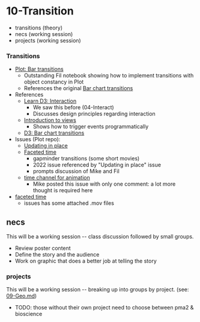 # 10-Transition

* transitions (theory)
* necs (working session)
* projects (working session)

### Transitions

* [Plot: Bar transitions](https://observablehq.com/@observablehq/plot-bar-chart-transitions)
  * Outstanding Fil notebook showing how to implement transitions with object constancy in Plot
  * References the original [Bar chart transitions](https://observablehq.com/@d3/bar-chart-transitions/2)
* References
  * [Learn D3: Interaction](https://observablehq.com/@d3/learn-d3-interaction)
    * We saw this before (04-Interact)
    * Discusses design principles regarding interaction
  * [Introduction to views](https://observablehq.com/@observablehq/views) 
    * Shows how to trigger events programmatically
  * [D3: Bar chart transitions](https://observablehq.com/@d3/bar-chart-transitions/2)
* Issues (Plot repo):
  * [Updating in place](https://github.com/observablehq/plot/issues/1022)
  * [Faceted time](https://github.com/observablehq/plot/pull/1018)
    * gapminder transitions (some short movies)
    * 2022 issue referenced by "Updating in place" issue
    * prompts discussion of Mike and Fil
  * [time channel for animation](https://github.com/observablehq/plot/issues/166)
    * Mike posted this issue with only one comment: a lot more thought is required here
* [faceted time](https://github.com/observablehq/plot/pull/1018) 
  * issues has some attached .mov files

## necs

This will be a working session -- class discussion followed by small groups.

* Review poster content
* Define the story and the audience
* Work on graphic that does a better job at telling the story

### projects

This will be a working session -- breaking up into groups by project. (see: [09-Geo.md](09-Geo.md))

* TODO: those without their own project need to choose between pma2 & bioscience
